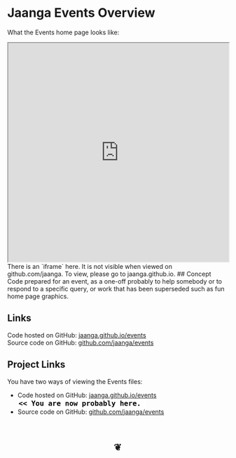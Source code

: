 Jaanga Events Overview
======================

What the Events home page looks like:	
<iframe src="http://jaanga.github.io/events/" width=100% height=500px></iframe>
There is an `iframe` here. It is not visible when viewed on github.com/jaanga. To view, please go to jaanga.github.io.	
## Concept
Code prepared for an event, as a one-off probably to help somebody or to respond to a specific query, or work that has been superseded such as fun home page graphics.

## Links

Code hosted on GitHub: <a href="http://jaanga.github.io/events/" target="_blank">jaanga.github.io/events</a>  
Source code on GitHub: <a href="https://github.com/jaanga/events/" target="_blank">github.com/jaanga/events</a>

## Project Links

You have two ways of viewing the Events files:  

* Code hosted on GitHub: [jaanga.github.io/events]( http://jaanga.github.io/events/ "view the files as apps." )  <input value="<< You are now probably here." size=28 style="font:bold 12pt monospace;border-width:0;" >  
* Source code on GitHub: [github.com/jaanga/events]( https://github.com/jaanga/events/ "View the files as source code." )  <scan style=display:none ><< You are now probably here.</scan>

		
<br>
<center><h2>&#x2766;</h2></center>




